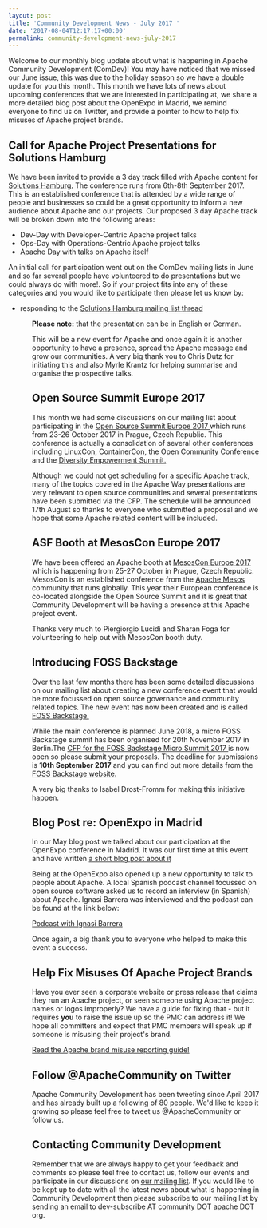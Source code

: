 ```yaml
---
layout: post
title: 'Community Development News - July 2017 '
date: '2017-08-04T12:17:17+00:00'
permalink: community-development-news-july-2017
---
```

Welcome to our monthly blog update about what is happening in Apache Community Development (ComDev)!  You may have noticed that we missed our June issue, this was due to the holiday season so we have a double update for you this month. This month we have lots of news about upcoming conferences that we are interested in participating at, we share a more detailed blog post about the OpenExpo in Madrid, we remind everyone to find us on Twitter, and provide a pointer to how to help fix misuses of Apache project brands.

 <h2>Call for Apache Project Presentations for Solutions Hamburg</h2>We have been invited to provide a 3 day track filled with Apache content for<a href="https://solutions.hamburg/" target="external"> Solutions Hamburg.</a> The conference runs from 6th-8th September 2017. This is an established conference that is attended by a wide range of people and businesses so could be a great opportunity to inform a new audience about Apache and our projects. Our proposed 3 day Apache track will be broken down into the following areas:
<ul><li>Dev-Day with Developer-Centric Apache project talks</li><li>Ops-Day with Operations-Centric Apache project talks</li><li>Apache Day with talks on Apache itself</li></ul>An initial call for participation went out on the ComDev mailing lists in June and so far several people have volunteered to do presentations but we could always do with more!. So if your project fits into any of these categories and you would like to participate then please let us know by:
<ul><li> responding to the <a href="https://s.apache.org/JJzL" target="external">Solutions Hamburg mailing list thread</a> </li> <ul/>

<strong>Please note:</strong> that the presentation can be in English or German.

This will be a new event for Apache and once again it is another opportunity to have a presence, spread the Apache message and grow our communities. A very big thank you to Chris Dutz for initiating this and also Myrle Krantz for helping summarise and organise the prospective talks.
 <h2>Open Source Summit Europe 2017</h2>This month we had some discussions on our mailing list about participating in the <a href="http://events.linuxfoundation.org/events/open-source-summit-europe" target="external">Open Source Summit Europe 2017 </a>which runs from 23-26 October 2017 in Prague, Czech Republic. This conference is actually a consolidation of several other conferences including LinuxCon, ContainerCon, the Open Community Conference and the <a href="http://events.linuxfoundation.org/events/open-source-summit-europe/program/diversity-empowerment-summit" target="external">Diversity Empowerment Summit. </a>

Although we could not get scheduling for a specific Apache track, many of the topics covered in the Apache Way presentations are very relevant to open source communities and several presentations have been submitted via the CFP. The schedule will be announced 17th August so thanks to everyone who submitted a proposal and we hope that some Apache related content will be included.
<h2>ASF Booth at MesosCon Europe 2017</h2>We have been offered an Apache booth at <a href="https://events.linuxfoundation.org/events/mesoscon-europe" target="external"> MesosCon Europe 2017 </a>which is happening  from 25-27 October in Prague, Czech Republic.  MesosCon is an established conference from the <a href="http://mesos.apache.org/" target="external"> Apache Mesos</a> community that runs globally. This year their European conference is co-located alongside the Open Source Summit and it is great that Community Development will be having a presence at this Apache project event.

Thanks very much to Piergiorgio Lucidi and Sharan Foga for volunteering to help out with MesosCon booth duty. 

 <h2>Introducing FOSS Backstage</h2>Over the last few months there has been some detailed discussions on our mailing list about creating a new conference event that would be more focussed on open source governance and community related topics. The new event has now been created and is called <a href="http://FOSS-backstage.de" target="external"> FOSS Backstage.</a> 

While the main conference is planned June 2018, a  micro FOSS Backstage summit has been organised for 20th November 2017 in Berlin.The <a href="https://s.apache.org/YEzo" target="external"> CFP for the FOSS Backstage Micro Summit 2017 </a>is now open so please submit your proposals. The deadline for submissions is <strong> 10th September 2017</strong> and you can find out more details from the  <a href="https://s.apache.org/YEzo" target="external"> FOSS Backstage website.</a> 

A very big thanks to Isabel Drost-Fromm for making this initiative happen.
 <h2>Blog Post re: OpenExpo in Madrid</h2>In our May blog post we talked about our participation at the OpenExpo conference in Madrid. It was our first time at this event and have written <a href="htttps://s.apache.org/9uem" target="external"> a short blog post about it </a>

Being at the OpenExpo also opened up a new opportunity to talk to people about Apache. A local Spanish podcast channel focussed on open source software asked us to record an interview (in Spanish) about Apache. Ignasi Barrera was interviewed and the podcast can be found at the link below:

 <a href="https://s.apache.org/aiHh" target="external"> Podcast with Ignasi Barrera </a>

Once again, a big thank you to everyone who helped to make this event a success.

 <h2>Help Fix Misuses Of Apache Project Brands</h2>Have you ever seen a corporate website or press release that claims they run an Apache project, or seen someone using Apache project names or logos improperly?  We have a guide for fixing that - but it requires <b>you</b> to raise the issue up so the PMC can address it!  We hope all committers and expect that PMC members will speak up if someone is misusing their project's brand.

<a href="https://www.apache.org/foundation/marks/reporting">Read the Apache brand misuse reporting guide!</a>

 <h2>Follow @ApacheCommunity on Twitter</h2>Apache Community Development has been tweeting since April 2017 and has already built up a following of 80 people. We'd like to keep it growing so please feel free to tweet us @ApacheCommunity or follow us.
<h2>Contacting Community Development</h2>Remember that we are always happy to get your feedback and comments so please feel free to contact us, follow our events and participate in our discussions on <a href="https://s.apache.org/qdrd">our mailing list</a>. If you would like to be kept up to date with all the latest news about what is happening in Community Development then please subscribe to our mailing list by sending an email to dev-subscribe AT community DOT apache DOT org.
